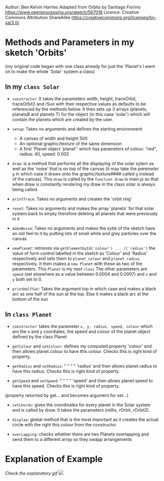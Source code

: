 Author: Ben Kelvin Harries
  Adapted from Orbits by Santiago Fiorino https://www.openprocessing.org/sketch/567018 
  Licence: Creative Commons Attribution ShareAlike https://creativecommons.org/licenses/by-sa/3.0/

# Methods and Parameters in my sketch 'Orbits'
(my original code began with one class already for just the 'Planet's I went on to make the whole 'Solar' system a class)
## In my `class Solar`

- `constructor`: It takes the parameters width, height, traceOrbit, traceOrbit2 and rSun with their respective values as defaults to be referenced by the methods below. It then sets up 3 arrays (planets, planetsB and planets T) for the object (in this case 'solar') which will contain the planets which are created by the user.

- `setup`: Takes no arguments and defines the starting environment:
    - A canvas of width and height 500 
    - An optional graphic/texture of the same dimension 
    - A first 'Planet object 'planet'' which has parameters of colour: "red", radius: 40, speed: 0.002 
                                                            
- `draw`: is a method that performs all the displaying of the solar sytem as well as the 'noise' that is on top of the canvas (it may take the *parameter* `g` in which case it draws onto the graphic/texture#### called `g` instead of the canvas). This `draw` is called by the `function draw` in main.js so that when draw is constantly rendering my draw in the class solar is always being called.

- `printTrace`: Takes no arguments and creates the 'orbit ring'

- `reset`: Takes no arguments and makes the array 'planets' for that solar system back to empty therefore deleting all planets that were previously in it

- `makeNoise`: Takes no arguments and makes the sytle of the sketch have an old feel to it by putting lots of small white and grey particles over the canvas

- `newPlanet`: retrieves via `getElementbyId('colour') ... /('radius')` the value of form control labelled in the sketch as 'Colour' and 'Radius' respectively and sets them to `planet_colour` and `planet_radius` respectively. It then makes a `new Planet` with these as two of the parameters. This `Planet` is my next `class`
The other parameters are `speed` (set elsewhere as a value between 0.0004 and 0.0007) and `x` and `y` both set to 0.

- `printHalfSun`: Takes the argument top in which case and makes a black arc as one half of the sun at the top. Else it makes a black arc at the bottom of the sun

## In `class Planet`

- `constructor`: takes the parameter `x, y, radius, speed, colour` which are the x and y coordiates, the speed and colour of the planet object defined by the class Planet
                                                            
- `getColour` and `setColour`: defines my computed property 'colour' and then allows planet.colour to have this colour. Checks this is right kind of property.

- `getRadius` and `setRadius`: "        "   "       "       'radius' and then allows planet.radius to have this radius. Checks this is right kind of property.

- `getSpeed` and `setSpeed`:    "        "   "       "       'speed' and then allows planet.speed to have this speed. Checks this is right kind of property.

(property returned by get... and becomes argument for set...)

- `setChords`: gives the coordinates for every planet in the Solar system and is called by draw. It takes the parameters (millis, rOrbit, rOrbit2).

- `display`: global method that is the most important as it creates the actual circle with the right this.colour from the constructor

- `overLapping`: checks whether there are two Planets overlapping and send them to a different array so they swapp arrangements


# Explanation of Example
*Check the explanatory gif*
![](Explanation.gif)